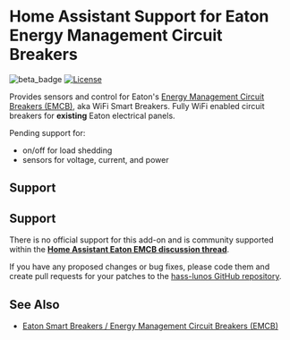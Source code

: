 # Home Assistant Support for Eaton Energy Management Circuit Breakers 

![beta_badge](https://img.shields.io/badge/maturity-Beta-yellow.png)
[![License](https://img.shields.io/badge/License-Apache%202.0-blue.svg)](https://opensource.org/licenses/Apache-2.0)

Provides sensors and control for Eaton's [Energy Management Circuit Breakers (EMCB)](https://eaton.com/emcb), aka WiFi Smart Breakers.
Fully WiFi enabled circuit breakers for **existing** Eaton electrical panels.

Pending support for:

* on/off for load shedding
* sensors for voltage, current, and power

## Support

## Support

There is no official support for this add-on and is community supported within the **[Home Assistant Eaton EMCB discussion thread](https://community.home-assistant.io/t/)**.

If you have any proposed changes or bug fixes, please code them and create pull requests for your patches to the [hass-lunos GitHub repository](https://github.com/rsnodgrass/hass-eaton-emcb).

## See Also

* [Eaton Smart Breakers / Energy Management Circuit Breakers (EMCB)](https://eaton.com/emcb)
